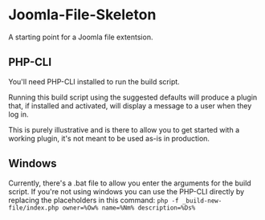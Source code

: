 # Joomla-File-Skeleton
A starting point for a Joomla file extentsion.

PHP-CLI
-------

You'll need PHP-CLI installed to run the build script.

Running this build script using the suggested defaults will produce a plugin that, if installed and activated, will display a message to a user when they log in.

This is purely illustrative and is there to allow you to get started with a working plugin, it's not meant to be used as-is in production.


Windows
-------

Currently, there's a .bat file to allow you enter the arguments for the build script.
If you're not using windows you can use the PHP-CLI directly by replacing the placeholders in this command:
`php -f _build-new-file/index.php owner=%Ow% name=%Nm% description=%Ds%`
